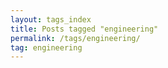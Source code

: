 ```yaml
---
layout: tags_index
title: Posts tagged "engineering"
permalink: /tags/engineering/
tag: engineering
---
```

